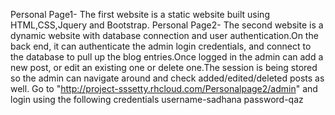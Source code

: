 Personal Page1-
The first website is a static website built using HTML,CSS,Jquery and Bootstrap.
Personal Page2-
The second website is a dynamic website with database connection and user authentication.On the back end, it can authenticate the admin login credentials, and connect to the database to pull up the blog entries.Once logged in the admin can add a new post, or edit an existing one or delete one.The session is being stored so the admin can navigate around and check added/edited/deleted posts as well.
Go to "http://project-sssetty.rhcloud.com/Personalpage2/admin" and login using the following credentials 
username-sadhana
password-qaz
